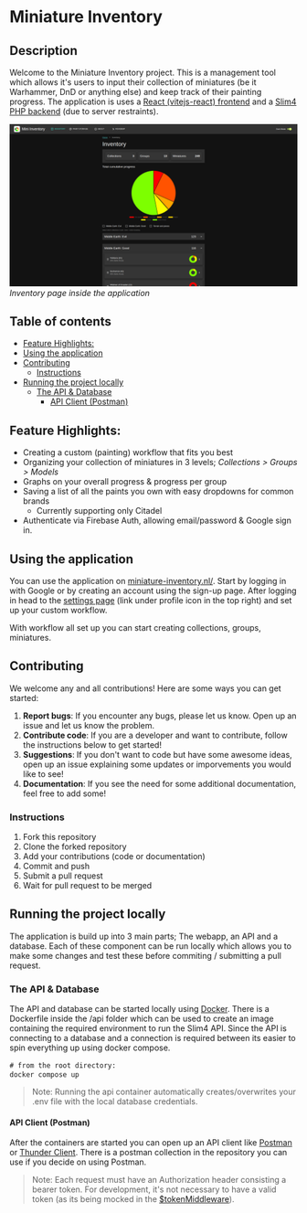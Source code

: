 # Miniature Inventory <!-- omit in toc -->

## Description

Welcome to the Miniature Inventory project. This is a management tool which allows it's users to input their collection
of miniatures (be it Warhammer, DnD or anything else) and keep track of their painting progress. The application is uses
a [React (vitejs-react) frontend](https://v2.vitejs.dev/) and
a [Slim4 PHP backend](https://www.slimframework.com/docs/v4/) (due to server restraints).

![Inventory page](./app/public/assets/images/screenshots/dark/collections.png)
*Inventory page inside the application*

## Table of contents

* [Feature Highlights:](#feature-highlights)
* [Using the application](#using-the-application)
* [Contributing](#contributing)
  * [Instructions](#instructions)
* [Running the project locally](#running-the-project-locally)
  * [The API & Database](#the-api--database)
    * [API Client (Postman)](#api-client-postman)

## Feature Highlights:

- Creating a custom (painting) workflow that fits you best
- Organizing your collection of miniatures in 3 levels; *Collections > Groups > Models*
- Graphs on your overall progress & progress per group
- Saving a list of all the paints you own with easy dropdowns for common brands
    - Currently supporting only Citadel
- Authenticate via Firebase Auth, allowing email/password & Google sign in.

## Using the application

You can use the application on [miniature-inventory.nl/](https://miniature-inventory.nl/). Start by logging in with
Google or by creating an account using the sign-up page. After logging in head to
the [settings page](https://miniature-inventory.nl/settings) (link under profile icon in the top right) and set up your
custom workflow.

With workflow all set up you can start creating collections, groups, miniatures.

## Contributing

We welcome any and all contributions! Here are some ways you can get started:

1. **Report bugs**: If you encounter any bugs, please let us know. Open up an issue and let us know the problem.
2. **Contribute code**: If you are a developer and want to contribute, follow the instructions below to get started!
3. **Suggestions**: If you don't want to code but have some awesome ideas, open up an issue explaining some updates or
   imporvements you would like to see!
4. **Documentation**: If you see the need for some additional documentation, feel free to add some!

### Instructions

1. Fork this repository
2. Clone the forked repository
3. Add your contributions (code or documentation)
4. Commit and push
5. Submit a pull request
6. Wait for pull request to be merged

## Running the project locally

The application is build up into 3 main parts; The webapp, an API and a database. Each of these component can be run
locally which allows you to make some changes and test these before commiting / submitting a pull request.

### The API & Database

The API and database can be started locally using [Docker](https://www.docker.com/). There is a Dockerfile inside
the /api folder which can be used to create an image containing the required environment to run the Slim4 API. Since the
API is connecting to a database and a connection is required between its easier to spin everything up using
docker compose.

```shell
# from the root directory:
docker compose up
```

> Note: Running the api container automatically creates/overwrites your .env file with the local database credentials.

#### API Client (Postman)

After the containers are started you can open up an API client like [Postman](https://www.postman.com/)
or [Thunder Client](https://www.thunderclient.com/). There is a postman collection in the repository you can
use if you decide on using Postman.

> Note: Each request must have an Authorization header consisting a bearer token. For development, it's not necessary to
> have a valid token (as its being mocked in the [$tokenMiddleware](./api/src/middleware/token-verification.php#L34)).